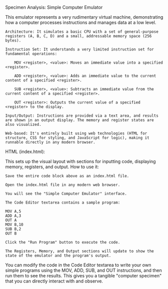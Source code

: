 Specimen Analysis: Simple Computer Emulator

This emulator represents a very rudimentary virtual machine, demonstrating how a computer processes instructions and manages data at a low level.

    Architecture: It simulates a basic CPU with a set of general-purpose registers (A, B, C, D) and a small, addressable memory space (256 bytes).

    Instruction Set: It understands a very limited instruction set for fundamental operations:

        MOV <register>, <value>: Moves an immediate value into a specified <register>.

        ADD <register>, <value>: Adds an immediate value to the current content of a specified <register>.

        SUB <register>, <value>: Subtracts an immediate value from the current content of a specified <register>.

        OUT <register>: Outputs the current value of a specified <register> to the display.

    Input/Output: Instructions are provided via a text area, and results are shown in an output display. The memory and register states are also visualized.

    Web-based: It's entirely built using web technologies (HTML for structure, CSS for styling, and JavaScript for logic), making it runnable directly in any modern browser.

HTML (index.html):

This sets up the visual layout with sections for inputting code, displaying memory, registers, and output.
How to use it:

    Save the entire code block above as an index.html file.

    Open the index.html file in any modern web browser.

    You will see the "Simple Computer Emulator" interface.

    The Code Editor textarea contains a sample program:

    MOV A,5
    ADD A,3
    OUT A
    MOV B,10
    SUB B,2
    OUT B

    Click the "Run Program" button to execute the code.

    The Registers, Memory, and Output sections will update to show the state of the emulator and the program's output.

You can modify the code in the Code Editor textarea to write your own simple programs using the MOV, ADD, SUB, and OUT instructions, and then run them to see the results. This gives you a tangible "computer specimen" that you can directly interact with and observe.
